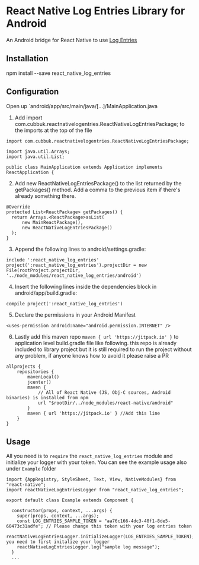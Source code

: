 # React Native Log Entries Library for Android

An Android bridge for React Native to use [Log Entries](https://logentries.com/)

## Installation
npm install --save react_native_log_entries

## Configuration

Open up `android/app/src/main/java/[...]/MainApplication.java

1. Add import com.cubbuk.reactnativelogentries.ReactNativeLogEntriesPackage; to the imports at the top of the file

````
import com.cubbuk.reactnativelogentries.ReactNativeLogEntriesPackage;

import java.util.Arrays;
import java.util.List;

public class MainApplication extends Application implements ReactApplication {
````

2. Add new ReactNativeLogEntriesPackage() to the list returned by the getPackages() method. Add a comma to the previous item if there's already something there.

````
@Override
protected List<ReactPackage> getPackages() {
  return Arrays.<ReactPackage>asList(
      new MainReactPackage(),
      new ReactNativeLogEntriesPackage()
  );
}
````

3. Append the following lines to android/settings.gradle:

````
include ':react_native_log_entries'
project(':react_native_log_entries').projectDir = new File(rootProject.projectDir,   '../node_modules/react_native_log_entries/android')
````

4. Insert the following lines inside the dependencies block in android/app/build.gradle:
  
````
compile project(':react_native_log_entries')
````

5. Declare the permissions in your Android Manifest

````
<uses-permission android:name="android.permission.INTERNET" />
````

6. Lastly add this maven repo `maven { url 'https://jitpack.io' }` to application level build.gradle file like following. this repo is already included to library project but it is still required to run the project without any problem, if anyone knows how to avoid it please raise a PR

````
allprojects {
    repositories {
        mavenLocal()
        jcenter()
        maven {
            // All of React Native (JS, Obj-C sources, Android binaries) is installed from npm
            url "$rootDir/../node_modules/react-native/android"
        }
        maven { url 'https://jitpack.io' } //Add this line
    }
}
````

## Usage

All you need is to `require` the `react_native_log_entries` module and initialize your logger with your token. You can see the example usage also under `Example` folder


````
import {AppRegistry, StyleSheet, Text, View, NativeModules} from "react-native";
import reactNativeLogEntriesLogger from "react_native_log_entries";

export default class Example extends Component {

  constructor(props, context, ...args) {
    super(props, context, ...args);
    const LOG_ENTRIES_SAMPLE_TOKEN = "aa76c166-4dc3-40f1-8de5-60473c31adfe"; // Please change this token with your log entries token
    reactNativeLogEntriesLogger.initializeLogger(LOG_ENTRIES_SAMPLE_TOKEN);// you need to first initalize your logger
    reactNativeLogEntriesLogger.log("sample log message");
  }
  ...
````


